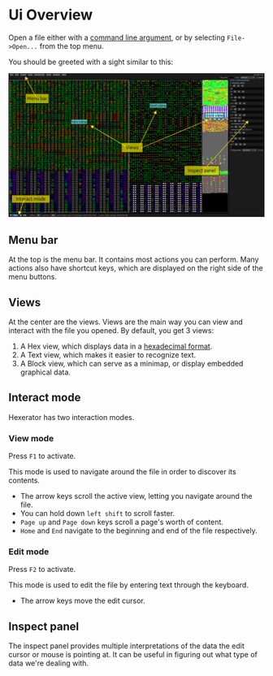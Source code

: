# Ui Overview

Open a file either with a [command line argument](../commandline.md), or by selecting `File->Open...` from the top menu.

You should be greeted with a sight similar to this:

![ui overview](../screenshots/ui-overview.png)

## Menu bar

At the top is the menu bar. It contains most actions you can perform.
Many actions also have shortcut keys, which are displayed on the right side of the menu buttons.

## Views

At the center are the views. Views are the main way you can view and interact with the file you opened.
By default, you get 3 views:

1. A Hex view, which displays data in a [hexadecimal format](https://en.wikipedia.org/wiki/Hexadecimal).
2. A Text view, which makes it easier to recognize text.
3. A Block view, which can serve as a minimap, or display embedded graphical data.

## Interact mode

Hexerator has two interaction modes.

### View mode

Press `F1` to activate.

This mode is used to navigate around the file in order to discover its contents.

- The arrow keys scroll the active view, letting you navigate around the file.
- You can hold down `left shift` to scroll faster.
- `Page up` and `Page down` keys scroll a page's worth of content.
- `Home` and `End` navigate to the beginning and end of the file respectively.

### Edit mode

Press `F2` to activate.

This mode is used to edit the file by entering text through the keyboard.

- The arrow keys move the edit cursor.

## Inspect panel

The inspect panel provides multiple interpretations of the data the edit cursor or mouse is pointing at.
It can be useful in figuring out what type of data we're dealing with.